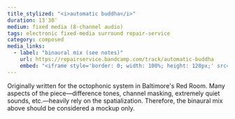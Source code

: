 ```yaml
---
title_stylized: "<i>automatic buddha</i>"
duration: 13′30″
medium: fixed media (8-channel audio)
tags: electronic fixed-media surround repair-service
category: composed
media_links:
  - label: "binaural mix (see notes)"
    url: https://repairservice.bandcamp.com/track/automatic-buddha
    embed: "<iframe style='border: 0; width: 100%; height: 120px;' src='https://bandcamp.com/EmbeddedPlayer/track=3633400489/size=large/bgcol=ffffff/linkcol=0687f5/tracklist=false/artwork=small/transparent=true/' seamless><a href='https://repairservice.bandcamp.com/track/automatic-buddha'>automatic buddha by Repair Service</a></iframe>"
---
```


Originally written for the octophonic system in Baltimore's Red Room. Many aspects of the piece—difference tones, channel masking, extremely quiet sounds, etc.—heavily rely on the spatialization. Therefore, the binaural mix above should be considered a mockup only.